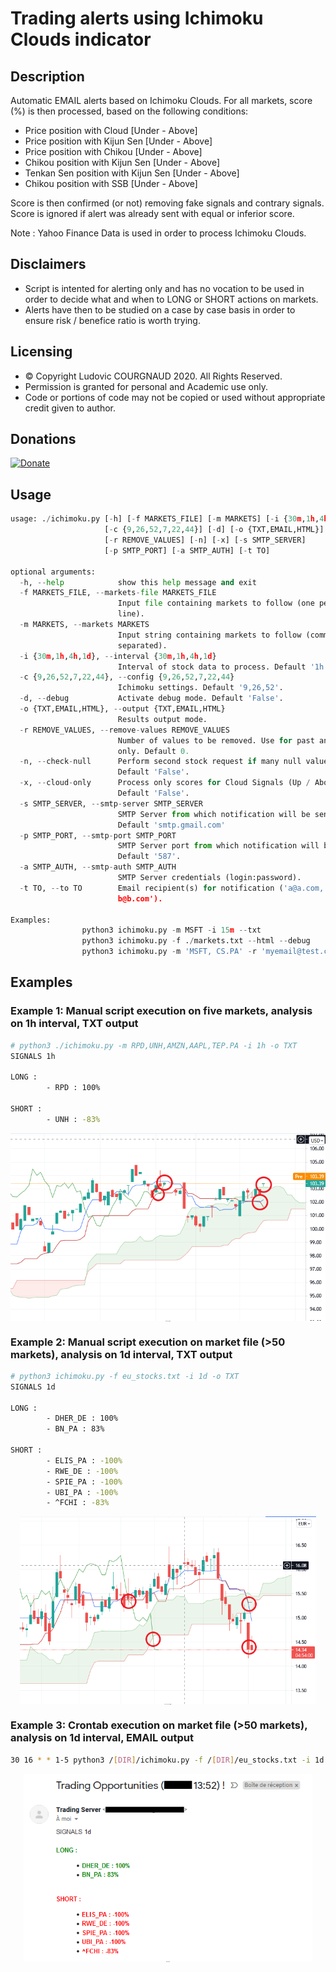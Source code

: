 # Trading alerts using Ichimoku Clouds indicator

## Description
Automatic EMAIL alerts based on Ichimoku Clouds. For all markets, score (%) is then processed, based on the following conditions:
 -  Price position with Cloud [Under - Above]
 -  Price position with Kijun Sen [Under - Above]
 -  Price position with Chikou [Under - Above]
 -  Chikou position with Kijun Sen [Under - Above]
 -  Tenkan Sen position with Kijun Sen [Under - Above]
 -  Chikou position with SSB [Under - Above]

Score is then confirmed (or not) removing fake signals and contrary signals. Score is ignored if alert was already sent with equal or inferior score.

Note : Yahoo Finance Data is used in order to process Ichimoku Clouds.

## Disclaimers
 - Script is intented for alerting only and has no vocation to be used in order to decide what and when to LONG or SHORT actions on markets.
 - Alerts have then to be studied on a case by case basis in order to ensure risk / benefice ratio is worth trying.

## Licensing
 - &copy; Copyright Ludovic COURGNAUD 2020. All Rights Reserved.
 - Permission is granted for personal and Academic use only.
 - Code or portions of code may not be copied or used without appropriate credit given to author.

## Donations
[![Donate](https://img.shields.io/badge/Donate-PayPal-green.svg)](https://www.paypal.com/donate?business=S8L7CRH3CVYDG&no_recurring=0&currency_code=EUR)

## Usage
```python
usage: ./ichimoku.py [-h] [-f MARKETS_FILE] [-m MARKETS] [-i {30m,1h,4h,1d}]
                     [-c {9,26,52,7,22,44}] [-d] [-o {TXT,EMAIL,HTML}]
                     [-r REMOVE_VALUES] [-n] [-x] [-s SMTP_SERVER]
                     [-p SMTP_PORT] [-a SMTP_AUTH] [-t TO]

optional arguments:
  -h, --help            show this help message and exit
  -f MARKETS_FILE, --markets-file MARKETS_FILE
                        Input file containing markets to follow (one per
                        line).
  -m MARKETS, --markets MARKETS
                        Input string containing markets to follow (comma
                        separated).
  -i {30m,1h,4h,1d}, --interval {30m,1h,4h,1d}
                        Interval of stock data to process. Default '1h'.
  -c {9,26,52,7,22,44}, --config {9,26,52,7,22,44}
                        Ichimoku settings. Default '9,26,52'.
  -d, --debug           Activate debug mode. Default 'False'.
  -o {TXT,EMAIL,HTML}, --output {TXT,EMAIL,HTML}
                        Results output mode.
  -r REMOVE_VALUES, --remove-values REMOVE_VALUES
                        Number of values to be removed. Use for past analasys
                        only. Default 0.
  -n, --check-null      Perform second stock request if many null values.
                        Default 'False'.
  -x, --cloud-only      Process only scores for Cloud Signals (Up / Above).
                        Default 'False'.
  -s SMTP_SERVER, --smtp-server SMTP_SERVER
                        SMTP Server from which notification will be sent.
                        Default 'smtp.gmail.com'
  -p SMTP_PORT, --smtp-port SMTP_PORT
                        SMTP Server port from which notification will be sent.
                        Default '587'.
  -a SMTP_AUTH, --smtp-auth SMTP_AUTH
                        SMTP Server credentials (login:password).
  -t TO, --to TO        Email recipient(s) for notification ('a@a.com,
                        b@b.com').

Examples:
                python3 ichimoku.py -m MSFT -i 15m --txt
                python3 ichimoku.py -f ./markets.txt --html --debug
                python3 ichimoku.py -m 'MSFT, CS.PA' -r 'myemail@test.com' -a 'myemail@gmail.com:mypassword'
```

## Examples
### Example 1: Manual script execution on five markets, analysis on 1h interval, TXT output
```bash
# python3 ./ichimoku.py -m RPD,UNH,AMZN,AAPL,TEP.PA -i 1h -o TXT
SIGNALS 1h

LONG :
        - RPD : 100%

SHORT :
        - UNH : -83%
```
<p align="center" style="font-size: 1px;"><img align="center" src="/IMAGES/rpd.png?raw=true" height="300" /><br/><i>RPD BUY Signals</i></p>

### Example 2: Manual script execution on market file (>50 markets), analysis on 1d interval, TXT output
```bash
# python3 ichimoku.py -f eu_stocks.txt -i 1d -o TXT
SIGNALS 1d

LONG :
        - DHER_DE : 100%
        - BN_PA : 83%

SHORT :
        - ELIS_PA : -100%
        - RWE_DE : -100%
        - SPIE_PA : -100%
        - UBI_PA : -100%
        - ^FCHI : -83%
```
<p align="center" style="font-size: 1px;"><img align="center" src="/IMAGES/elis.png?raw=true" height="300" /><br/><i>ELIS.PA SHORT Signals</i></p>

### Example 3: Crontab execution on market file (>50 markets), analysis on 1d interval, EMAIL output
```bash
30 16 * * 1-5 python3 /[DIR]/ichimoku.py -f /[DIR]/eu_stocks.txt -i 1d -t '[RECIPIENT_EMAIL]' -a '[SENDER_EMAIL]:[SENDER_TOKEN]' -o EMAIL
```
<p align="center" style="font-size: 1px;"><img align="center" src="/IMAGES/email.png?raw=true" height="300" /><br/><i>Email Output</i></p>
